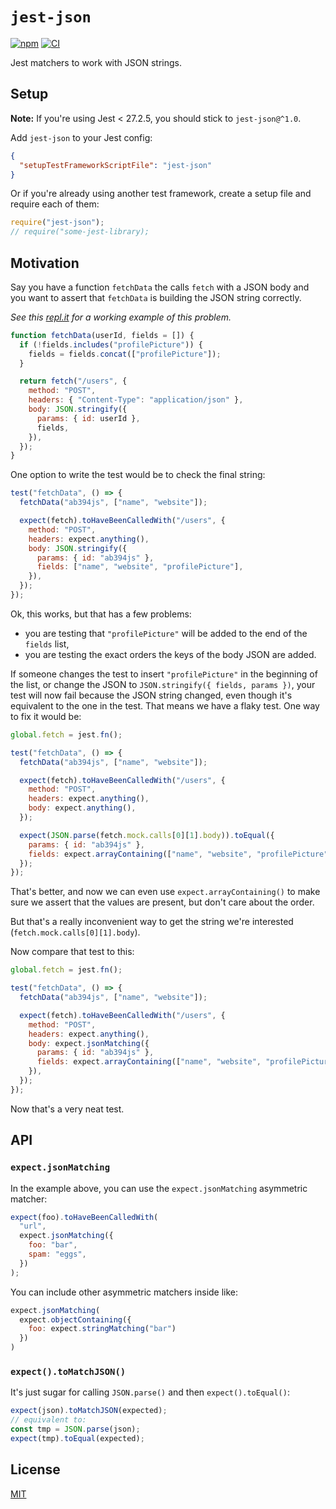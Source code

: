 # `jest-json`

[![npm](https://img.shields.io/npm/v/jest-json.svg)](https://npmjs.org/jest-json)
[![CI](https://github.com/duailibe/jest-json/actions/workflows/ci.yaml/badge.svg)](https://github.com/duailibe/jest-json/actions/workflows/ci.yaml)

Jest matchers to work with JSON strings.

## Setup

**Note:** If you're using Jest < 27.2.5, you should stick to `jest-json@^1.0`.

Add `jest-json` to your Jest config:

```json
{
  "setupTestFrameworkScriptFile": "jest-json"
}
```

Or if you're already using another test framework, create a setup file and require each of them:

```js
require("jest-json");
// require("some-jest-library);
```

## Motivation

Say you have a function `fetchData` the calls `fetch` with a JSON body and you want to assert that `fetchData` is building the JSON string correctly.

_See this [repl.it](https://repl.it/@duailibe/jest-json-example) for a working example of this problem._

```js
function fetchData(userId, fields = []) {
  if (!fields.includes("profilePicture")) {
    fields = fields.concat(["profilePicture"]);
  }

  return fetch("/users", {
    method: "POST",
    headers: { "Content-Type": "application/json" },
    body: JSON.stringify({
      params: { id: userId },
      fields,
    }),
  });
}
```

One option to write the test would be to check the final string:

```js
test("fetchData", () => {
  fetchData("ab394js", ["name", "website"]);

  expect(fetch).toHaveBeenCalledWith("/users", {
    method: "POST",
    headers: expect.anything(),
    body: JSON.stringify({
      params: { id: "ab394js" },
      fields: ["name", "website", "profilePicture"],
    }),
  });
});
```

Ok, this works, but that has a few problems:

- you are testing that `"profilePicture"` will be added to the end of the `fields` list,
- you are testing the exact orders the keys of the body JSON are added.

If someone changes the test to insert `"profilePicture"` in the beginning of the list, or change the JSON to `JSON.stringify({ fields, params })`, your test will now fail because the JSON string changed, even though it's equivalent to the one in the test. That means we have a flaky test. One way to fix it would be:

```js
global.fetch = jest.fn();

test("fetchData", () => {
  fetchData("ab394js", ["name", "website"]);

  expect(fetch).toHaveBeenCalledWith("/users", {
    method: "POST",
    headers: expect.anything(),
    body: expect.anything(),
  });

  expect(JSON.parse(fetch.mock.calls[0][1].body)).toEqual({
    params: { id: "ab394js" },
    fields: expect.arrayContaining(["name", "website", "profilePicture"]),
  });
});
```

That's better, and now we can even use `expect.arrayContaining()` to make sure we assert that the values are present, but don't care about the order.

But that's a really inconvenient way to get the string we're interested (`fetch.mock.calls[0][1].body`).

Now compare that test to this:

```js
global.fetch = jest.fn();

test("fetchData", () => {
  fetchData("ab394js", ["name", "website"]);

  expect(fetch).toHaveBeenCalledWith("/users", {
    method: "POST",
    headers: expect.anything(),
    body: expect.jsonMatching({
      params: { id: "ab394js" },
      fields: expect.arrayContaining(["name", "website", "profilePicture"]),
    }),
  });
});
```

Now that's a very neat test.

## API

### `expect.jsonMatching`

In the example above, you can use the `expect.jsonMatching` asymmetric matcher:

```js
expect(foo).toHaveBeenCalledWith(
  "url",
  expect.jsonMatching({
    foo: "bar",
    spam: "eggs",
  })
);
```

You can include other asymmetric matchers inside like:

<!-- prettier-ignore -->
```js
expect.jsonMatching(
  expect.objectContaining({
    foo: expect.stringMatching("bar")
  })
)
```

### `expect().toMatchJSON()`

It's just sugar for calling `JSON.parse()` and then `expect().toEqual()`:

```js
expect(json).toMatchJSON(expected);
// equivalent to:
const tmp = JSON.parse(json);
expect(tmp).toEqual(expected);
```

## License

[MIT](./LICENSE)
